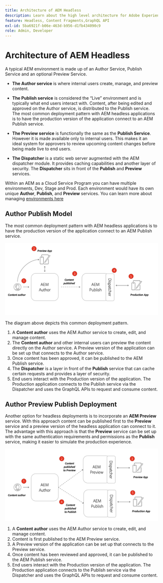 ```yaml
---
title: Architecture of AEM Headless
description: Learn about the high level architecture for Adobe Experience Manager as it relates to a headless deployment. Understand the role of AEM Author, Preview, and Publish services and the recommended deployment pattern for headless applications.
feature: Headless, Content Fragments,GraphQL API
exl-id: 5ba6921f-b06e-463d-b956-d1fb434090c9
role: Admin, Developer
---
```

# Architecture of AEM Headless

A typical AEM environment is made up of an Author Service, Publish Service and an optional Preview Service.

* **The Author service** is where internal users create, manage, and preview content.

* **The Publish service** is considered the “Live” environment and is typically what end users interact with. Content, after being edited and approved on the Author service, is distributed to the Publish service. The most common deployment pattern with AEM headless applications is to have the production version of the application connect to an AEM Publish service.

* **The Preview service** is functionally the same as the **Publish Service**. However it is made available only to internal users. This makes it an ideal system for approvers to review upcoming content changes before being made live to end users.

* **The Dispatcher** is a static web server augmented with the AEM dispatcher module. It provides caching capabilities and another layer of security. The **Dispatcher** sits in front of the **Publish** and **Preview** services.

Within an AEM as a Cloud Service Program you can have multiple environments, Dev, Stage and Prod. Each environment would have its own unique **Author**, **Publish**, and **Preview** services. You can learn more about managing [environments here](/help/implementing/cloud-manager/manage-environments.md)

## Author Publish Model

The most common deployment pattern with AEM headless applications is to have the production version of the application connect to an AEM Publish service.

![Author Publish Architecture](assets/autho-publish-architecture-diagram.png)

The diagram above depicts this common deployment pattern.

1. A **Content author** uses the AEM Author service to create, edit, and manage content.
1. The **Content author** and other internal users can preview the content directly on the Author service. A Preview version of the application can be set up that connects to the Author service.
1. Once content has been approved, it can be published to the AEM Publish service.
1. The **Dispatcher** is a layer in front of the **Publish** service that can cache certain requests and provides a layer of security.
1. End users interact with the Production version of the application. The Production application connects to the Publish service via the Dispatcher and uses the GraphQL APIs to request and consume content.

## Author Preview Publish Deployment

Another option for headless deployments is to incorporate an **AEM Preview** service. With this approach content can be published first to the **Preview** service and a preview version of the headless application can connect to it. The advantage with this approach is that the **Preview** service can be set up with the same authentication requirements and permissions as the **Publish** service, making it easier to simulate the production experience.

![Author Preview and Publish architecture](assets/author-preview-publish-architecture-diagram.png)

1. A **Content author** uses the AEM Author service to create, edit, and manage content.
1. Content is first published to the AEM Preview service. 
1. A Preview version of the application can be set up that connects to the Preview service.
1. Once content has been reviewed and approved, it can be published to the AEM Publish service.
1. End users interact with the Production version of the application. The Production application connects to the Publish service via the Dispatcher and uses the GraphQL APIs to request and consume content.
